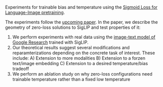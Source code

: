Experiments for trainable bias and temperature using the [Sigmoid Loss for Language-Image pretraining](https://www.computer.org/csdl/proceedings-article/iccv/2023/071800l1941/1TJfkEkV3RC).
                                                          
The experiments follow the [upcoming paper](). In the paper, we describe the geometry of zero-loss solutions to SigLIP and test properties of it:

1. We perform experiments with real data using the [image-text model of Google Research](big_vision/models/proj/image_text) trained with SigLIP.
2. Our theoretical results suggest several modifications and reparamterizations depending on the concrete task of interest. These include:
   A) Extension to more modalities
   B) Extension to a forzen text/image embedding
   C) Extension to a desired temperature/bias tradeoff
3. We perform an ablation study on why zero-loss configurations need trainable temperature rather than a fixed low temperature

                                                        
                                                          

                                                    

